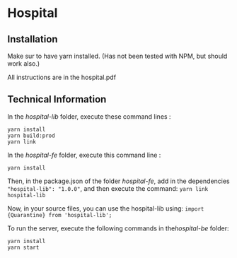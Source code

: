 # Hospital

## Installation

Make sur to have yarn installed.
(Has not been tested with NPM, but should work also.)

All instructions are in the hospital.pdf

## Technical Information
In the *​hospital-lib*​ folder, execute these command lines :
```
yarn install
yarn build:prod
yarn link
```

In the *​hospital-fe*​ folder, execute this command line :
```
yarn install
```
Then, in the ​package.json of the folder *hospital-fe*, add in the dependencies `"hospital-lib": "1.0.0"`​, and then execute the command:
```yarn link hospital-lib```

Now, in your source files, you can use the ​hospital-lib​ using:
```import {Quarantine} from 'hospital-lib';```

To run the server, execute the following commands in the ​*hospital-be​* folder:
```
yarn install
yarn start
```